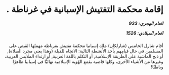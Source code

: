 <h1 dir="rtl">إقامة محكمة التفتيش الإسبانية في غرناطة .</h1>

<h5 dir="rtl">العام الهجري:  933

العام الميلادي: 1526

</h5>

<p dir="rtl">أقام شارل الخامس (شارلكان) ملك إسبانيا محكمةَ تفتيش بغرناطة مهمتُها القبض على المسلمين في حال قيامِهم بأحد الأنشطة التالية: الاتجاه للقبلة (وهذا يعني مجرد الصلاة), أو ذبح الماشية على الطريقة الإسلامية, أو التكلم باللغة العربية, أو ارتداء الملابس العربية، وغيرها من الأشياء الأخرى، وكلها قاضية بقمع الهُوية الإسلامية نهائيًّا في إسبانيا ظاهرًا وباطنًا!</p></br>

